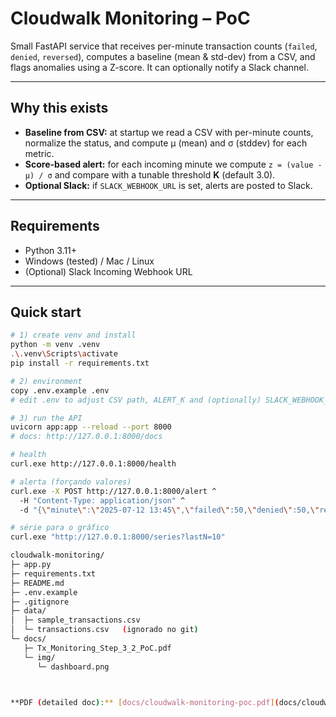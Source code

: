 # Cloudwalk Monitoring – PoC

Small FastAPI service that receives per-minute transaction counts
(`failed`, `denied`, `reversed`), computes a baseline (mean & std-dev) from a CSV,
and flags anomalies using a Z-score. It can optionally notify a Slack channel.

---

## Why this exists

- **Baseline from CSV:** at startup we read a CSV with per-minute counts, normalize the status,
  and compute µ (mean) and σ (stddev) for each metric.
- **Score-based alert:** for each incoming minute we compute `z = (value - µ) / σ`
  and compare with a tunable threshold **K** (default 3.0).
- **Optional Slack:** if `SLACK_WEBHOOK_URL` is set, alerts are posted to Slack.

---

## Requirements

- Python 3.11+
- Windows (tested) / Mac / Linux
- (Optional) Slack Incoming Webhook URL

---

## Quick start

```bash
# 1) create venv and install
python -m venv .venv
.\.venv\Scripts\activate
pip install -r requirements.txt

# 2) environment
copy .env.example .env
# edit .env to adjust CSV path, ALERT_K and (optionally) SLACK_WEBHOOK_URL

# 3) run the API
uvicorn app:app --reload --port 8000
# docs: http://127.0.0.1:8000/docs

# health
curl.exe http://127.0.0.1:8000/health

# alerta (forçando valores)
curl.exe -X POST http://127.0.0.1:8000/alert ^
  -H "Content-Type: application/json" ^
  -d "{\"minute\":\"2025-07-12 13:45\",\"failed\":50,\"denied\":50,\"reversed\":50}"

# série para o gráfico
curl.exe "http://127.0.0.1:8000/series?lastN=10"

cloudwalk-monitoring/
├─ app.py
├─ requirements.txt
├─ README.md
├─ .env.example
├─ .gitignore
├─ data/
│  ├─ sample_transactions.csv
│  └─ transactions.csv   (ignorado no git)
└─ docs/
   ├─ Tx_Monitoring_Step_3_2_PoC.pdf
   └─ img/
      └─ dashboard.png



**PDF (detailed doc):** [docs/cloudwalk-monitoring-poc.pdf](docs/cloudwalk-monitoring-poc.pdf)

